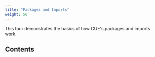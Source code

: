 ```yaml
---
title: "Packages and Imports"
weight: 50
---
```


This tour demonstrates the basics of how CUE's packages and imports work.

## Contents
